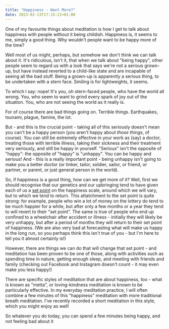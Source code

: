 ```yaml
---
title: "Happiness - Want More?"
date: 2023-02-13T17:15:21+01:00
---
```

One of my favourite things about meditation is how I get to talk about happiness with people without it being childish. Happiness is, it seems to me, simply a good thing. Why wouldn't people want to be happy more of the time?  

Well most of us might, perhaps, but somehow we don't think we can talk about it. It's ridiculous, isn't it, that when we talk about "being happy", other people seem to regard us with a look that says we're not a serious grown-up, but have instead reverted to a child-like state and are incapable of seeing all the bad stuff. Being a grown-up is apparently a serious thing, to be undertaken with a stern face. Smiling is for lightweights, it seems.  

To which I say: nope! It's you, oh stern-faced people, who have the world all wrong. You, who seem to want to grind every spark of joy out of the situation. You, who are not seeing the world as it really is. 

For of course there are bad things going on. Terrible things. Earthquakes, tsunami, plague, famine, the lot.   

But - and this is the crucial point - taking all of this seriously doesn't mean you can't be a happy person (you aren't happy about _those things_, of course). You can still be extremely effective in your work as (say) a doctor, treating those with terrible illness, taking their sickness and their treatment very seriously, and still be happy in yourself. "Serious" isn't the opposite of "happy": the opposite of "happy" is "unhappy". You can be happy and serious! And - this is a really important point - being unhappy isn't going to make you a better doctor (or tinker, tailor, soldier, sailor, or friend, or partner, or parent, or just general person in the world).   

So, if happiness is a good thing, how can we get more of it? Well, first we should recognise that our genetics and our upbringing tend to have given each of us a [set point](https://www.psychologytoday.com/us/blog/meditation-modern-life/201709/your-set-point-happiness) on the happiness scale, around which we will vary, but to which we tend to return. This attatchment to the set point is quite strong: for example, people who win a lot of money on the lottery do tend to be much happier for a while, but after only a few months or a year they tend to will revert to their "set point". The same is true of people who end up confined to a wheelchair after accident or illness - initially they will likely be very unhappy, but after a period of months they will return to their set point of happiness. (We are also very bad at forecasting what will make us happy in the long run, so you perhaps think this isn't true of you - but I'm here to tell you it almost certainly is!)  

However, there are things we can do that will change that set point - and meditation has been proven to be one of those, along with activities such as spending time in nature, getting enough sleep, and meeting with friends and family (checking out Facebook and Instagram doesn't count - it may even make you less happy!)  

There are specific styles of meditation that are about happiness, too - what is known as "metta", or loving-kindness meditation is known to be particularly effective. In my everyday meditation practice, I will often combine a few minutes of this "happiness" meditation with more traditional breath meditation. I've recently recorded a short meditation in this style, which you might enjoy as well!  

So whatever you do today, you can spend a few minutes being happy, and not feeling bad about it
